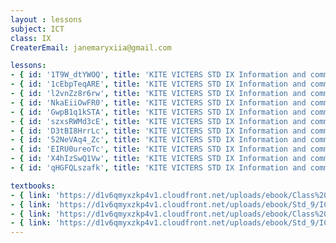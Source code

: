 ```yaml
--- 
layout : lessons 
subject: ICT
class: IX
CreaterEmail: janemaryxiia@gmail.com

lessons: 
- { id: '1T9W_dtYWOQ', title: 'KITE VICTERS STD IX Information and communication Technology Class 01 (First Bell-ഫസ്റ്റ് ബെല്‍)' }
- { id: '1cEbpTeqARE', title: 'KITE VICTERS STD IX Information and communication Technology Class 02 (First Bell-ഫസ്റ്റ് ബെല്‍)' }
- { id: 'l2vnZz8r6rw', title: 'KITE VICTERS STD IX Information and communication technology Class 03 (First Bell-ഫസ്റ്റ് ബെല്‍)' }
- { id: 'NkaEiiOwFR0', title: 'KITE VICTERS STD IX Information and communication Technology Class 04 (First Bell-ഫസ്റ്റ് ബെല്‍)' }
- { id: 'GwpB1q1kSTA', title: 'KITE VICTERS STD IX Information and communication Technology Class 05 (First Bell-ഫസ്റ്റ് ബെല്‍)' }
- { id: 'szxsRWMd3cE', title: 'KITE VICTERS STD IX Information and communication Technology Class 06 (First Bell-ഫസ്റ്റ് ബെല്‍)' }
- { id: 'D3tBI8HrrLc', title: 'KITE VICTERS STD IX Information and communication Technology Class 07 (First Bell-ഫസ്റ്റ് ബെല്‍)' }
- { id: '52NeVAq4_Zc', title: 'KITE VICTERS STD IX Information and communication Technology Class 08 (First Bell-ഫസ്റ്റ് ബെല്‍)' }
- { id: 'EIRU0ureoTc', title: 'KITE VICTERS STD IX Information and communication Technology Class 09 (First Bell-ഫസ്റ്റ് ബെല്‍)' }
- { id: 'X4hIzSwQ1Vw', title: 'KITE VICTERS STD IX Information and communication Technology Class 10 (First Bell-ഫസ്റ്റ് ബെല്‍)' }
- { id: 'qHGFQLszafk', title: 'KITE VICTERS STD IX Information and communication Technology Class 11 (First Bell-ഫസ്റ്റ് ബെല്‍)' }

textbooks:
- { link: 'https://d1v6qmyxzkp4v1.cloudfront.net/uploads/ebook/Class%209/ICT_Eng_IX_1/ICT_Eng_IX_1.pdf', title: 'ICT Part -1' , medium: 'English' }
- { link: 'https://d1v6qmyxzkp4v1.cloudfront.net/uploads/ebook/Std_9/ICT%20(E)%20IX%20part%202/ICT%20(E)%20IX%20part%202.pdf', title: 'ICT Part -2' , medium: 'English' }
- { link: 'https://d1v6qmyxzkp4v1.cloudfront.net/uploads/ebook/Class%209/ICT_M_Std_IX_Vol_I/ICT_M_Std_IX_Vol_I.pdf', title: 'ICT Part -1' , medium: 'Malayalam' }
- { link: 'https://d1v6qmyxzkp4v1.cloudfront.net/uploads/ebook/Std_9/ICT%20(M)%20IX%20part%202/ICT%20(M)%20IX%20part%202.pdf', title: 'ICT Part -2' , medium: 'Malayalam' }
---
```


